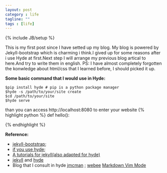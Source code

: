 ```yaml
---
layout: post
category : life
tagline: ""
tags : [life]
---
```

{% include JB/setup %}

This is my first post since I have setted up my blog. My blog is powered by Jekyll-bootstrap which is charming i think.I gived up for some reasons after i use Hyde at first.Next step I will arrange my previous blog artical to here.And try to write them in english.
PS: I have almost completely forgotten the konwledge about html/css that I learned before, I should picked it up.<!--more--> 

**Some basic command that I would use in Hyde:**

    $pip install hyde # pip is a python package manager 
    $hyde -s /path/to/your/site create
    $cd /path/to/your/site
    $hyde serve
than you can access http://localhost:8080 to enter your website 
{% highlight python %}
def hello():
    
{% endhighlight %}

**Reference:**

* [jekyll-bootstrap](http://jekyllbootstrap.com/);
* [if you use hyde](http://hyde.github.io/); 
* [A tutorials for jekyll(also adapted for hyde)](http://www.soimort.org/posts/101/)
* [jekyll](https://github.com/plusjade/jekyll-bootstrap) and [hyde](https://github.com/hyde/hyde)
* Blog that I consult in hyde [jmcman](http://www.jmcman.us/)&nbsp;;
[webee](http://babyishan.com/blog/2012/05/github_pages_with_hyde)
[Markdown Vim Mode](https://github.com/plasticboy/vim-markdown)

